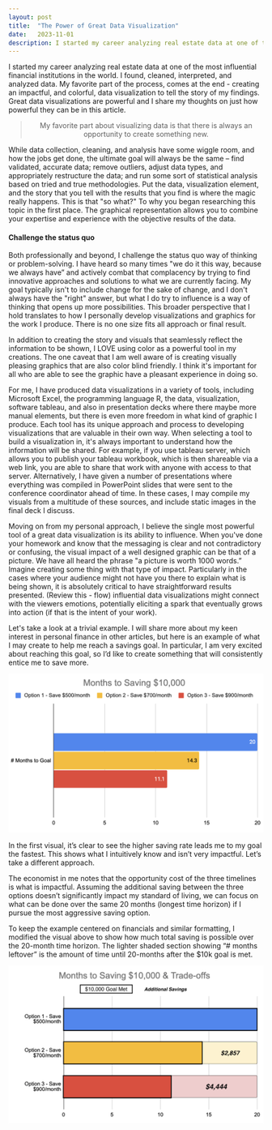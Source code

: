 ```yaml
---
layout: post
title:  "The Power of Great Data Visualization"
date:   2023-11-01
description: I started my career analyzing real estate data at one of the most influential financial institutions in the world. I found, cleaned, interpreted, and analyzed data. My favorite part of the process, comes at the end - creating an impactful, and colorful, data visualization to tell the story of my findings. Great data visualizations are powerful and I share my thoughts on just how powerful they can be in this article.
---
```


<p style="font-size:75%"></p>

I started my career analyzing real estate data at one of the most influential financial institutions in the world. I found, cleaned, interpreted, and analyzed data. My favorite part of the process, comes at the end - creating an impactful, and colorful, data visualization to tell the story of my findings. Great data visualizations are powerful and I share my thoughts on just how powerful they can be in this article.


<blockquote style="text-align:center;">My favorite part about visualizing data is that there is always an opportunity to create something new.</blockquote> 

While data collection, cleaning, and analysis have some wiggle room, and how the jobs get done, the ultimate goal will always be the same – find validated, accurate data; remove outliers, adjust data types, and appropriately restructure the data; and run some sort of statistical analysis based on tried and true methodologies. Put the data, visualization element, and the story that you tell with the results that you find is where the magic really happens. This is that "so what?" To why you began researching this topic in the first place. The graphical representation allows you to combine your expertise and experience with the objective results of the data.

#### Challenge the status quo

Both professionally and beyond, I challenge the status quo way of thinking or problem-solving. I have heard so many times "we do it this way, because we always have” and actively combat that complacency by trying to find innovative approaches and solutions to what we are currently facing. My goal typically isn't to include change for the sake of change, and I don't always have the "right" answer, but what I do try to influence is a way of thinking that opens up more possibilities. This broader perspective that I hold translates to how I personally develop visualizations and graphics for the work I produce. There is no one size fits all approach or final result.


In addition to creating the story and visuals that seamlessly reflect the information to be shown, I LOVE using color as a powerful tool in my creations. The one caveat that I am well aware of is creating visually pleasing graphics that are also color blind friendly. I think it's important for all who are able to see the graphic have a pleasant experience in doing so. 


For me, I have produced data visualizations in a variety of tools, including Microsoft Excel, the programming language R, the data, visualization, software tableau, and also in presentation decks where there maybe more manual elements, but there is even more freedom in what kind of graphic I produce. Each tool has its unique approach and process to developing visualizations that are valuable in their own way. When selecting a tool to build a visualization in, it's always important to understand how the information will be shared. For example, if you use tableau server, which allows you to publish your tableau workbook, which is then shareable via a web link, you are able to share that work with anyone with access to that server. Alternatively, I have given a number of presentations where everything was compiled in PowerPoint slides that were sent to the conference coordinator ahead of time. In these cases, I may compile my visuals from a multitude of these sources, and include static images in the final deck I discuss.


Moving on from my personal approach, I believe the single most powerful tool of a great data visualization is its ability to influence. When you've done your homework and know that the messaging is clear and not contradictory or confusing, the visual impact of a well designed graphic can be that of a picture. We have all heard the phrase "a picture is worth 1000 words.” Imagine creating some thing with that type of impact. Particularly in the cases where your audience might not have you there to explain what is being shown, it is absolutely critical to have straightforward results presented. (Review this - flow) influential data visualizations might connect with the viewers emotions, potentially eliciting a spark that eventually grows into action (if that is the intent of your work).


Let's take a look at a trivial example.
I will share more about my keen interest in personal finance in other articles, but here is an example of what I may create to help me reach a savings goal. In particular, I am very excited about reaching this goal, so I’d like to create something that will consistently entice me to save more.


<img src="/assets/2023-11-01-months-to-save.png" alt=""> 


In the first visual, it’s clear to see the higher saving rate leads me to my goal the fastest. This shows what I intuitively know and isn’t very impactful. Let’s take a different approach.


The economist in me notes that the opportunity cost of the three timelines is what is impactful. Assuming the additional saving between the three options doesn’t significantly impact my standard of living, we can focus on what can be done over the same 20 months (longest time horizon) if I pursue the most aggressive saving option.


To keep the example centered on financials and similar formatting, I modified the visual above to show how much total saving is possible over the 20-month time horizon. The lighter shaded section showing “# months leftover” is the amount of time until 20-months after the $10k goal is met. 


<img src="/assets/2023-11-01-saving-tradeoff.png" alt=""> 

